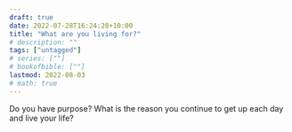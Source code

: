 ```yaml
---
draft: true
date: 2022-07-28T16:24:28+10:00
title: "What are you living for?"
# description: ""
tags: ["untagged"]
# series: [""]
# bookofbible: [""]
lastmod: 2022-08-03
# math: true
---
```


Do you have purpose? What is the reason you continue to get up each day and live your life?
